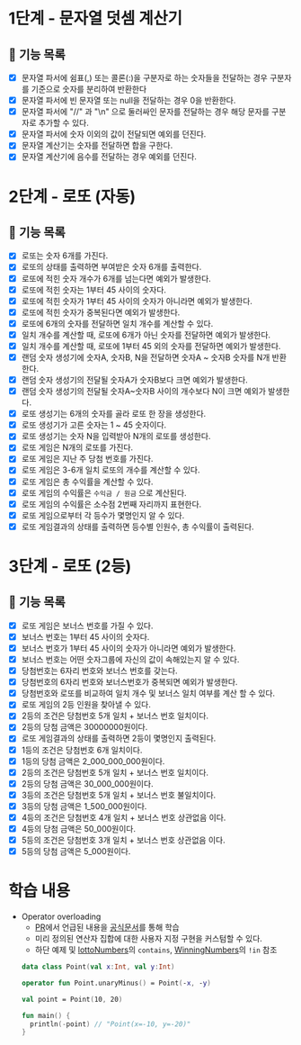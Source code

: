 # 1단계 - 문자열 덧셈 계산기

## 🎯 기능 목록

- [x] 문자열 파서에 쉼표(,) 또는 콜론(:)을 구분자로 하는 숫자들을 전달하는 경우 구분자를 기준으로 숫자를 분리하여 반환한다
- [x] 문자열 파서에 빈 문자열 또는 null을 전달하는 경우 0을 반환한다.
- [x] 문자열 파서에 "//" 과 "\n" 으로 둘러싸인 문자를 전달하는 경우 해당 문자를 구분자로 추가할 수 있다.
- [x] 문자열 파서에 숫자 이외의 값이 전달되면 예외를 던진다.
- [x] 문자열 계산기는 숫자를 전달하면 합을 구한다.
- [x] 문자열 계산기에 음수를 전달하는 경우 예외를 던진다.

# 2단계 - 로또 (자동)

## 🎯 기능 목록

- [x] 로또는 숫자 6개를 가진다.
- [x] 로또의 상태를 출력하면 부여받은 숫자 6개를 출력한다.  
- [x] 로또에 적힌 숫자 개수가 6개를 넘는다면 예외가 발생한다.
- [x] 로또에 적힌 숫자는 1부터 45 사이의 숫자다.
- [x] 로또에 적힌 숫자가 1부터 45 사이의 숫자가 아니라면 예외가 발생한다.
- [x] 로또에 적힌 숫자가 중복된다면 예외가 발생한다.
- [x] 로또에 6개의 숫자를 전달하면 일치 개수를 계산할 수 있다.
- [x] 일치 개수를 계산할 때, 로또에 6개가 아닌 숫자를 전달하면 예외가 발생한다.
- [x] 일치 개수를 계산할 때, 로또에 1부터 45 외의 숫자를 전달하면 예외가 발생한다.
- [x] 랜덤 숫자 생성기에 숫자A, 숫자B, N을 전달하면 숫자A ~ 숫자B 숫자를 N개 반환한다.
- [x] 랜덤 숫자 생성기의 전달될 숫자A가 숫자B보다 크면 예외가 발생한다.
- [x] 랜덤 숫자 생성기의 전달될 숫자A~숫자B 사이의 개수보다 N이 크면 예외가 발생한다.
- [x] 로또 생성기는 6개의 숫자를 골라 로또 한 장을 생성한다.
- [x] 로또 생성기가 고른 숫자는 1 ~ 45 숫자이다.
- [x] 로또 생성기는 숫자 N을 입력받아 N개의 로또를 생성한다.
- [x] 로또 게임은 N개의 로또를 가진다.
- [x] 로또 게임은 지난 주 당첨 번호를 가진다.
- [x] 로또 게임은 3-6개 일치 로또의 개수를 계산할 수 있다.
- [x] 로또 게임은 총 수익률을 계산할 수 있다.
- [x] 로또 게임의 수익률은 `수익금 / 원금` 으로 계산된다.
- [x] 로또 게임의 수익률은 소수점 2번째 자리까지 표현한다.
- [x] 로또 게임으로부터 각 등수가 몇명인지 알 수 있다.
- [x] 로또 게임결과의 상태를 출력하면 등수별 인원수, 총 수익률이 출력된다.

# 3단계 - 로또 (2등)

## 🎯 기능 목록

- [x] 로또 게임은 보너스 번호를 가질 수 있다.
- [x] 보너스 번호는 1부터 45 사이의 숫자다.
- [x] 보너스 번호가 1부터 45 사이의 숫자가 아니라면 예외가 발생한다.
- [x] 보너스 번호는 어떤 숫자그룹에 자신의 값이 속해있는지 알 수 있다.
- [x] 당첨번호는 6자리 번호와 보너스 번호를 갖는다.
- [x] 당첨번호의 6자리 번호와 보너스번호가 중복되면 예외가 발생한다.
- [x] 당첨번호와 로또를 비교하여 일치 개수 및 보너스 일치 여부를 계산 할 수 있다.
- [x] 로또 게임의 2등 인원을 찾아낼 수 있다.
- [x] 2등의 조건은 당첨번호 5개 일치 + 보너스 번호 일치이다.
- [x] 2등의 당첨 금액은 30000000원이다.
- [x] 로또 게임결과의 상태를 출력하면 2등이 몇명인지 출력된다.
- [x] 1등의 조건은 당첨번호 6개 일치이다.
- [x] 1등의 당첨 금액은 2_000_000_000원이다.
- [x] 2등의 조건은 당첨번호 5개 일치 + 보너스 번호 일치이다.
- [x] 2등의 당첨 금액은 30_000_000원이다.
- [x] 3등의 조건은 당첨번호 5개 일치 + 보너스 번호 불일치이다.
- [x] 3등의 당첨 금액은 1_500_000원이다.
- [x] 4등의 조건은 당첨번호 4개 일치 + 보너스 번호 상관없음 이다.
- [x] 4등의 당첨 금액은 50_000원이다.
- [x] 5등의 조건은 당첨번호 3개 일치 + 보너스 번호 상관없음 이다.
- [x] 5등의 당첨 금액은 5_000원이다.

# 학습 내용
- Operator overloading
  - [PR](https://github.com/next-step/kotlin-lotto/pull/932)에서 언급된 내용을 [공식문서](https://kotlinlang.org/docs/operator-overloading.html#binary-operations)를 통해 학습
  - 미리 정의된 연산자 집합에 대한 사용자 지정 구현을 커스텀할 수 있다.
  - 하단 예제 및 [lottoNumbers](src/main/kotlin/lotto/domain/LottoNumbers.kt)의 `contains`, [WinningNumbers](src/main/kotlin/lotto/domain/WinningNumbers.kt)의 `!in` 참조
  ```kotlin
  data class Point(val x:Int, val y:Int)
  
  operator fun Point.unaryMinus() = Point(-x, -y)
  
  val point = Point(10, 20)
  
  fun main() {
    println(-point) // "Point(x=-10, y=-20)"
  }
  ```
